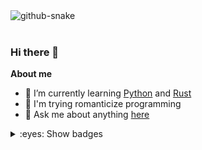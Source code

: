 
<picture>
  <source media="(prefers-color-scheme: dark)" srcset="https://github.com/benzlokzik/benzlokzik/blob/snakes/github-contribution-grid-snake-dark.svg" />
  <source media="(prefers-color-scheme: light)" srcset="https://github.com/benzlokzik/benzlokzik/blob/snakes/github-contribution-grid-snake.svg" />
  <img alt="github-snake" src="github-snake.svg" />
</picture>
<br/> <br/>

### Hi there 👋

<!--
**benzlokzik/benzlokzik** is a ✨ _special_ ✨ repository because its `README.md` (this file) appears on your GitHub profile.

Here are some ideas to get you started:


- 👯 I’m looking to collaborate on ...
- 🤔 I’m looking for help with ...
- 💬 Ask me about ...
- 📫 How to reach me: ...
- 😄 Pronouns: ...
- ⚡ Fun fact: ...
-->

**About me**
- 🌱 I’m currently learning [Python](https://github.com/topics/python) and [Rust](https://github.com/topics/rust)
- 💜 I'm trying romanticize programming
- 💬 Ask me about anything [here](https://github.com/benzlokzik/benzlokzik/issues)


<details>
<summary>:eyes: Show badges</summary>
| <picture> <source srcset="https://github-readme-stats.vercel.app/api?username=benzlokzik&show_icons=true&include_all_commits=true&hide_border=true&theme=monokai" media="(prefers-color-scheme: dark)"/><source srcset="https://github-readme-stats.vercel.app/api?username=benzlokzik&show_icons=true&include_all_commits=true&hide_border=true&theme=buefy" media="(prefers-color-scheme: light), (prefers-color-scheme: no-preference)"/> <img src="https://github-readme-stats.vercel.app/api?username=benzlokzik&show_icons=true" /> </picture> | <picture><source   srcset="https://github-readme-stats.vercel.app/api/top-langs/?username=benzlokzik&layout=compact&hide_border=true&theme=monokai"  media="(prefers-color-scheme: dark)"/><source  srcset="https://github-readme-stats.vercel.app/api/top-langs/?username=benzlokzik&layout=compact&hide_border=true&theme=buefy"  media="(prefers-color-scheme: light), (prefers-color-scheme: no-preference)"/><img src="https://github-readme-stats.vercel.app/api?username=benzlokzik&show_icons=true" /></picture> |
| ------------- | ------------- |
| <picture> <source srcset="https://streak-stats.demolab.com?user=benzlokzik&theme=monokai&hide_border=true&mode=weekly" media="(prefers-color-scheme: dark)"/><source srcset="https://streak-stats.demolab.com?user=benzlokzik&theme=buefy&hide_border=true&mode=weekly" media="(prefers-color-scheme: light), (prefers-color-scheme: no-preference)"/> <img src="https://streak-stats.demolab.com?user=benzlokzik&theme=buefy&hide_border=true&mode=weekly" /> </picture> | <picture><source   srcset="https://streak-stats.demolab.com?user=benzlokzik&theme=monokai&hide_border=true&locale=ru&mode=weekly"  media="(prefers-color-scheme: dark)"/><source  srcset="https://streak-stats.demolab.com?user=benzlokzik&theme=buefy&hide_border=true&locale=ru&mode=weekly"  media="(prefers-color-scheme: light), (prefers-color-scheme: no-preference)"/><img src="https://streak-stats.demolab.com?user=benzlokzik&theme=buefy&hide_border=true&locale=ru&mode=weekly" /></picture> |
</details>
